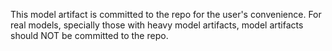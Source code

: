This model artifact is committed to the repo for the user's convenience.
For real models, specially those with heavy model artifacts, model artifacts
should NOT be committed to the repo.
